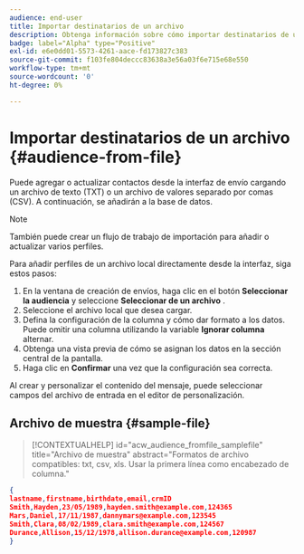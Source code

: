 ```yaml
---
audience: end-user
title: Importar destinatarios de un archivo
description: Obtenga información sobre cómo importar destinatarios de un archivo externo
badge: label="Alpha" type="Positive"
exl-id: e6e0dd01-5573-4261-aace-fd173827c383
source-git-commit: f103fe804deccc83638a3e56a03f6e715e68e550
workflow-type: tm+mt
source-wordcount: '0'
ht-degree: 0%

---
```


# Importar destinatarios de un archivo {#audience-from-file}

Puede agregar o actualizar contactos desde la interfaz de envío cargando un archivo de texto (TXT) o un archivo de valores separado por comas (CSV). A continuación, se añadirán a la base de datos.

>[!NOTE]
>
>También puede crear un flujo de trabajo de importación para añadir o actualizar varios perfiles.


Para añadir perfiles de un archivo local directamente desde la interfaz, siga estos pasos:

1. En la ventana de creación de envíos, haga clic en el botón **Seleccionar la audiencia** y seleccione **Seleccionar de un archivo** .
1. Seleccione el archivo local que desea cargar.
1. Defina la configuración de la columna y cómo dar formato a los datos. Puede omitir una columna utilizando la variable **Ignorar columna** alternar.
1. Obtenga una vista previa de cómo se asignan los datos en la sección central de la pantalla.
1. Haga clic en **Confirmar** una vez que la configuración sea correcta.

Al crear y personalizar el contenido del mensaje, puede seleccionar campos del archivo de entrada en el editor de personalización.

## Archivo de muestra {#sample-file}

>[!CONTEXTUALHELP]
>id="acw_audience_fromfile_samplefile"
>title="Archivo de muestra"
>abstract="Formatos de archivo compatibles: txt, csv, xls. Usar la primera línea como encabezado de columna."


```json
{
lastname,firstname,birthdate,email,crmID
Smith,Hayden,23/05/1989,hayden.smith@example.com,124365
Mars,Daniel,17/11/1987,dannymars@example.com,123545
Smith,Clara,08/02/1989,clara.smith@example.com,124567
Durance,Allison,15/12/1978,allison.durance@example.com,120987
}
```
